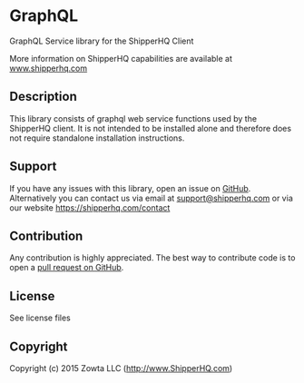 # GraphQL
GraphQL Service library for the ShipperHQ Client

More information on ShipperHQ capabilities are available at www.shipperhq.com

Description
-----------
This library consists of graphql web service functions used by the ShipperHQ client.
It is not intended to be installed alone and therefore does not require standalone installation instructions. 

Support
-------
If you have any issues with this library, open an issue on [GitHub](https://github.com/shipperhq/library-graphql/issues).
Alternatively you can contact us via email at support@shipperhq.com or via our website https://shipperhq.com/contact

Contribution
------------
Any contribution is highly appreciated. The best way to contribute code is to open a [pull request on GitHub](https://help.github.com/articles/using-pull-requests).

License
-------
See license files

Copyright
---------
Copyright (c) 2015 Zowta LLC (http://www.ShipperHQ.com)
